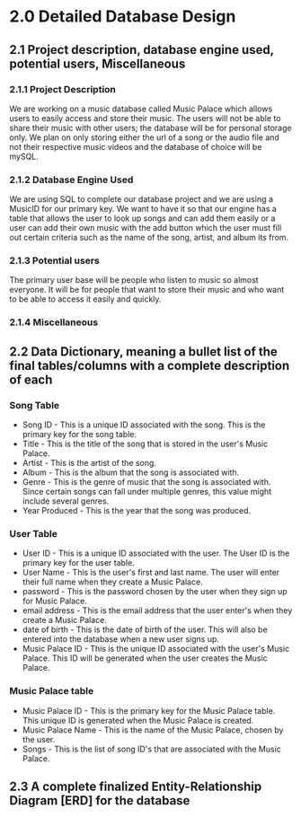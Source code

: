 # 2.0 Detailed Database Design

## 2.1 Project description, database engine used, potential users, Miscellaneous

### 2.1.1 Project Description
We are working on a music database called Music Palace which allows users to
easily access and store their music. The users will not be able to share
their music with other users; the database will be for personal storage only.
We plan on only storing either the url of a song or the audio file and not
their respective music videos and the database of choice will be mySQL.
### 2.1.2 Database Engine Used
We are using SQL to complete our database project and we are using a MusicID for our primary key. We want to have it so that our engine has a table that allows the user to look up songs and can add them easily or a user can add their own music with the add button which the user must fill out certain criteria such as the name of the song, artist, and album its from.
### 2.1.3 Potential users
The primary user base will be people who listen to music so almost everyone. It will
be for people that want to store their music and who want to be able to access it
easily and quickly.
### 2.1.4 Miscellaneous

## 2.2 Data Dictionary, meaning a bullet list of the final tables/columns with a complete description of each

### Song Table
- Song ID - This is a unique ID associated with the song. This is the primary key for the song table.
- Title - This is the title of the song that is stored in the user's Music Palace.
- Artist - This is the artist of the song.
- Album - This is the album that the song is associated with.
- Genre - This is the genre of music that the song is associated with. Since certain songs can fall under multiple genres, this value might include several genres.
- Year Produced - This is the year that the song was produced.

### User Table
- User ID - This is a unique ID associated with the user. The User ID is the primary key for the user table.
- User Name - This is the user's first and last name. The user will enter their full name when they create a Music Palace.
- password - This is the password chosen by the user when they sign up for Music Palace.
- email address - This is the email address that the user enter's when they create a Music Palace.
- date of birth - This is the date of birth of the user. This will also be entered into the database when a new user signs up.
- Music Palace ID - This is the unique ID associated with the user's Music Palace. This ID will be generated when the user creates the Music Palace.

### Music Palace table
- Music Palace ID - This is the primary key for the Music Palace table. This unique ID is generated when the Music Palace is created.
- Music Palace Name - This is the name of the Music Palace, chosen by the user.
- Songs - This is the list of song ID's that are associated with the Music Palace.

## 2.3 A complete finalized Entity-Relationship Diagram [ERD] for the database
